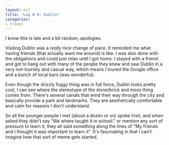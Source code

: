 ```yaml
---
layout: nil
title: "Log # 6: Dublin"
categories:
- travel
---
```


I know this is late and a bit random, apologies.

Visiting Dublin was a _really_ nice change of pace.  It reminded me what having friends (that actually want me around) is like.  I was also done with the obligations and could just relax until I got home.  I stayed with a friend and got to hang out with many of the people they knew and saw Dublin in a very not-touristy and casual way, which means I toured the Google office and a bunch of local bars (was wonderful).

Even though the drizzly foggy thing was in full force, Dublin looks pretty cool, I can see where the stereotype of the stone/brick and moss thing comes from.  There's several canals that wind their way through the city and basically provide a park and landmarks.  They are aesthetically comfortable and calm for reasons I don't understand.

So all the younger people I met (about a dozen or so) spoke Irish, and when asked they didn't say "We where taught it in school." or mention any sort of pressure to learn it, they all said something along the lines of "My friends and I thought it was important to learn it".  It's fascinating in that I can't imagine how that sort of meme gets started.
